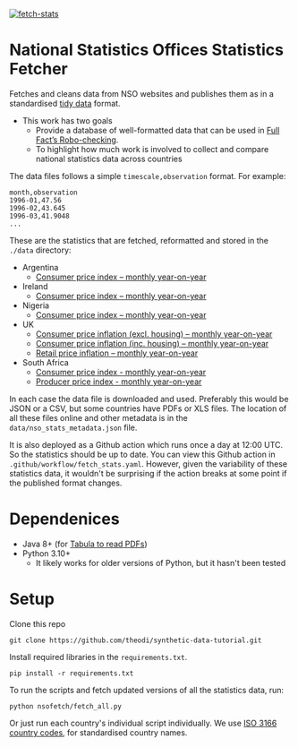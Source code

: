 [![fetch-stats](https://github.com/FullFact/nso-stats-fetcher/actions/workflows/fetch_stats.yml/badge.svg)](https://github.com/FullFact/nso-stats-fetcher/actions/workflows/fetch_stats.yml)

# National Statistics Offices Statistics Fetcher
Fetches and cleans data from NSO websites and publishes them as in a standardised [tidy data](https://cran.r-project.org/web/packages/tidyr/vignettes/tidy-data.html) format. 

* This work has two goals
	* Provide a database of well-formatted data that can be used in [Full Fact’s Robo-checking](https://github.com/FullFact/Robo-checking). 
	* To highlight how much work is involved to collect and compare national statistics data across countries

The data files follows a simple `timescale,observation` format. For example:

```
month,observation
1996-01,47.56
1996-02,43.645
1996-03,41.9048
...
```

These are the statistics that are fetched, reformatted and stored in the `./data` directory:
- Argentina
  - [Consumer price index – monthly year-on-year](https://datos.gob.ar/series/api/series/?ids=148.3_INIVELNAL_DICI_M_26&collapse=month&collapse_aggregation=avg&representation_mode=percent_change_a_year_ago)  
- Ireland
  - [Consumer price index – monthly year-on-year](https://data.cso.ie/product/CPIM)
- Nigeria
  - [Consumer price index – monthly year-on-year](https://nigerianstat.gov.ng/elibrary/read/1241157)
- UK
  - [Consumer price inflation (excl. housing) – monthly year-on-year](https://www.ons.gov.uk/economy/inflationandpriceindices/timeseries/d7g7/mm23)
  - [Consumer price inflation (inc. housing) – monthly year-on-year](https://www.ons.gov.uk/economy/inflationandpriceindices/timeseries/l55o/mm23/data)
  - [Retail price inflation – monthly year-on-year](https://www.ons.gov.uk/economy/inflationandpriceindices/timeseries/czbh/mm23/data)
- South Africa
  - [Consumer price index - monthly year-on-year](https://www.statssa.gov.za/?page_id=1854&PPN=P0141)
  - [Producer price index - monthly year-on-year](https://www.statssa.gov.za/?page_id=1854&PPN=P0142.1)

In each case the data file is downloaded and used. Preferably this would be JSON or a CSV, but some countries have PDFs or XLS files. The location of all these files online and other metadata is in the `data/nso_stats_metadata.json` file.

It is also deployed as a Github action which runs once a day at 12:00 UTC. So the statistics should be up to date. You can view this Github action in `.github/workflow/fetch_stats.yaml`. However, given the variability of these statistics data, it wouldn't be surprising if the action breaks at some point if the published format changes.  

# Dependenices 
- Java 8+ (for [Tabula to read PDFs](https://tabula-py.readthedocs.io/en/latest/getting_started.html#requirements))
- Python 3.10+
  - It likely works for older versions of Python, but it hasn't been tested

# Setup
Clone this repo
```
git clone https://github.com/theodi/synthetic-data-tutorial.git
```

Install required libraries in the `requirements.txt`. 

```
pip install -r requirements.txt
```

To run the scripts and fetch updated versions of all the statistics data, run:

```
python nsofetch/fetch_all.py
```

Or just run each country's individual script individually. We use [ISO 3166 country codes](https://en.wikipedia.org/wiki/List_of_ISO_3166_country_codes), for standardised country names.
